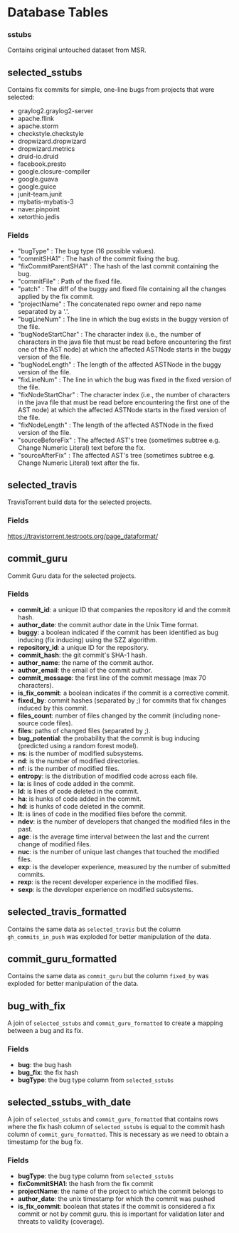 # Database Tables

### sstubs

Contains original untouched dataset from MSR. 

## selected_sstubs

Contains fix commits for simple, one-line bugs from projects that were selected: 
 
- graylog2.graylog2-server
- apache.flink
- apache.storm
- checkstyle.checkstyle
- dropwizard.dropwizard
- dropwizard.metrics
- druid-io.druid
- facebook.presto
- google.closure-compiler
- google.guava
- google.guice
- junit-team.junit
- mybatis-mybatis-3
- naver.pinpoint
- xetorthio.jedis

### Fields

- "bugType" : The bug type (16 possible values).
- "commitSHA1" : The hash of the commit fixing the bug.
- "fixCommitParentSHA1" : The hash of the last commit containing the bug.
- "commitFile" : Path of the fixed file.
- "patch" : The diff of the buggy and fixed file containing all the changes applied by the fix commit.
- "projectName" : The concatenated repo owner and repo name separated by a '.'.
- "bugLineNum" : The line in which the bug exists in the buggy version of the file.
- "bugNodeStartChar" : The character index (i.e., the number of characters in the java file that must be read before encountering the first one of the AST node) at which the affected ASTNode starts in the buggy version of the file.
- "bugNodeLength" : The length of the affected ASTNode in the buggy version of the file.
- "fixLineNum" : The line in which the bug was fixed in the fixed version of the file.
- "fixNodeStartChar" : The character index (i.e., the number of characters in the java file that must be read before encountering the first one of the AST node) at which the affected ASTNode starts in the fixed version of the file.
- "fixNodeLength" : The length of the affected ASTNode in the fixed version of the file.
- "sourceBeforeFix" : The affected AST's tree (sometimes subtree e.g. Change Numeric Literal) text before the fix.
- "sourceAfterFix" : The affected AST's tree (sometimes subtree e.g. Change Numeric Literal) text after the fix.

## selected_travis

TravisTorrent build data for the selected projects. 

### Fields

https://travistorrent.testroots.org/page_dataformat/

## commit_guru

Commit Guru data for the selected projects. 

### Fields

- **commit_id**: a unique ID that companies the repository id and the commit hash.
- **author_date**: the commit author date in the Unix Time format.
- **buggy**: a boolean indicated if the commit has been identified as bug inducing (fix inducing) using the SZZ algorithm.
- **repository_id**: a unique ID for the repository.
- **commit_hash**: the git commit's SHA-1 hash.
- **author_name**: the name of the commit author.
- **author_email**: the email of the commit author.
- **commit_message**: the first line of the commit message (max 70 characters).
- **is_fix_commit**: a boolean indicates if the commit is a corrective commit.
- **fixed_by**: commit hashes (separated by ;) for commits that fix changes induced by this commit.
- **files_count**: number of files changed by the commit (including none-source code files).
- **files**: paths of changed files (separated by ;).
- **bug_potential**: the probability that the commit is bug inducing (predicted using a random forest model).
- **ns**: is the number of modified subsystems.
- **nd**: is the number of modified directories.
- **nf**: is the number of modified files.
- **entropy**: is the distribution of modified code across each file.
- **la**: is lines of code added in the commit.
- **ld**: is lines of code deleted in the commit.
- **ha**: is hunks of code added in the commit.
- **hd**: is hunks of code deleted in the commit.
- **lt**: is lines of code in the modified files before the commit.
- **ndev**: is the number of developers that changed the modified files in the past.
- **age**: is the average time interval between the last and the current change of modified files.
- **nuc**: is the number of unique last changes that touched the modified files.
- **exp**: is the developer experience, measured by the number of submitted commits.
- **rexp**: is the recent developer experience in the modified files.
- **sexp**: is the developer experience on modified subsystems.

## selected_travis_formatted

Contains the same data as `selected_travis` but the column `gh_commits_in_push` was exploded for better manipulation of the data. 

## commit_guru_formatted

Contains the same data as `commit_guru` but the column `fixed_by` was exploded for better manipulation of the data. 

## bug_with_fix

A join of `selected_sstubs` and `commit_guru_formatted` to create a mapping between a bug and its fix. 

### Fields

- **bug**: the bug hash
- **bug_fix**: the fix hash
- **bugType**: the bug type column from `selected_sstubs`

## selected_sstubs_with_date

A join of `selected_sstubs` and `commit_guru_formatted` that contains rows where the fix hash column of `selected_sstubs` is equal to the commit hash column of `commit_guru_formatted`. This is necessary as we need to obtain a timestamp for the bug fix. 

### Fields

- **bugType**: the bug type column from `selected_sstubs`
- **fixCommitSHA1**: the hash from the fix commit
- **projectName**: the name of the project to which the commit belongs to
- **author_date**: the unix timestamp for which the commit was pushed 
- **is_fix_commit**: boolean that states if the commit is considered a fix commit or not by commit guru. this is important for validation later and threats to validity (coverage). 

